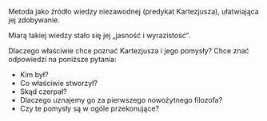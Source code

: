Metoda jako źródło wiedzy niezawodnej (predykat Kartezjusza), ułatwiająca jej zdobywanie. 

Miarą takiej wiedzy stało się jej „jasność i wyrazistość“.

Dlaczego właściwie chce poznać Kartezjusza i jego pomysły?
Chce znać odpowiedzi na poniższe pytania:
- Kim był?
- Co właściwie stworzył?
- Skąd czerpał?
- Dlaczego uznajemy go za pierwszego nowożytnego filozofa?
- Czy te pomysły są w ogóle przekonujące?